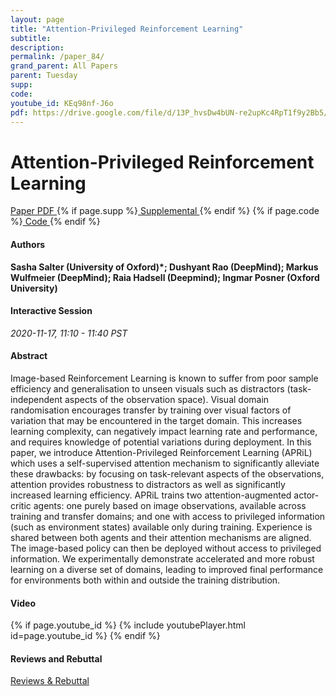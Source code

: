 ```yaml
---
layout: page
title: "Attention-Privileged Reinforcement Learning"
subtitle: 
description:
permalink: /paper_84/
grand_parent: All Papers
parent: Tuesday
supp: 
code: 
youtube_id: KEq98nf-J6o
pdf: https://drive.google.com/file/d/13P_hvsDw4bUN-re2upKc4RpT1f9y2Bb5/view
---
```


# Attention-Privileged Reinforcement Learning

<a href="https://drive.google.com/file/d/13P_hvsDw4bUN-re2upKc4RpT1f9y2Bb5/view" target="_blank" rel="noopener noreferrer" class="btn btn-blue"><i class="fa fa-file-text-o" aria-hidden="true"></i> Paper PDF </a> {% if page.supp %}<a href="" target="_blank" rel="noopener noreferrer" class="btn btn-green"><i class="fa fa-file-text-o" aria-hidden="true"></i> Supplemental </a>{% endif %} {% if page.code %}<a href="" target="_blank" rel="noopener noreferrer" class="btn"><i class="fa fa-github" aria-hidden="true"></i> Code </a>{% endif %} 

#### Authors
**Sasha Salter (University of Oxford)*; Dushyant Rao (DeepMind); Markus Wulfmeier (DeepMind); Raia Hadsell (Deepmind); Ingmar Posner (Oxford University)**

#### Interactive Session
*2020-11-17, 11:10 - 11:40 PST* 

#### Abstract
Image-based Reinforcement Learning is known to suffer from poor sample efficiency and generalisation to unseen visuals such as distractors (task-independent aspects of the observation space). Visual domain randomisation encourages transfer by training over visual factors of variation that may be encountered in the target domain. This increases learning complexity, can negatively impact learning rate and performance, and requires knowledge of potential variations during deployment. In this paper, we introduce Attention-Privileged Reinforcement Learning (APRiL) which uses a self-supervised attention mechanism to significantly alleviate these drawbacks: by focusing on task-relevant aspects of the observations, attention provides robustness to distractors as well as significantly increased learning efficiency. APRiL trains two attention-augmented actor-critic agents: one purely based on image observations, available across training and transfer domains; and one with access to privileged information (such as environment states) available only during training. Experience is shared between both agents and their attention mechanisms are aligned. The image-based policy can then be deployed without access to privileged information. We experimentally demonstrate accelerated and more robust learning on a diverse set of domains, leading to improved final performance for environments both within and outside the training distribution.

#### Video
{% if page.youtube_id %}
{% include youtubePlayer.html id=page.youtube_id %}
{% endif %}

#### Reviews and Rebuttal
<a href="https://drive.google.com/file/d/1R5TZEryZGe5Szhfw8pnoSIsdbembzMHF/view" target="_blank" rel="noopener noreferrer" class="btn btn-purple"><i class="fa fa-pencil-square-o" aria-hidden="true"></i> Reviews & Rebuttal </a>

